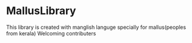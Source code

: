 # MallusLibrary

This library is created with manglish languge specially for mallus(peoples from kerala)
Welcoming contributers
